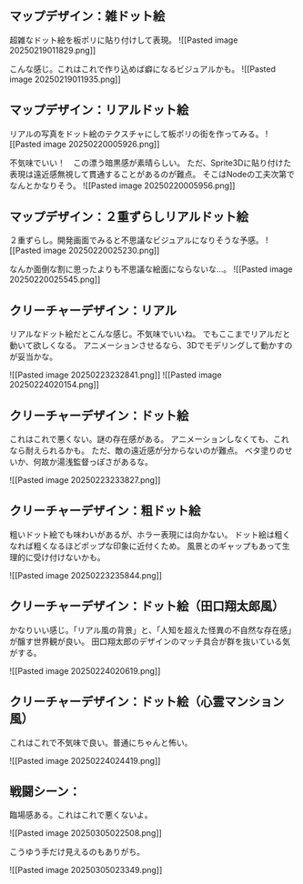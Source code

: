 ## マップデザイン：雑ドット絵

超雑なドット絵を板ポリに貼り付けして表現。
![[Pasted image 20250219011829.png]]

こんな感じ。これはこれで作り込めば癖になるビジュアルかも。
![[Pasted image 20250219011935.png]]

## マップデザイン：リアルドット絵

リアルの写真をドット絵のテクスチャにして板ポリの街を作ってみる。
![[Pasted image 20250220005926.png]]

不気味でいい！　この漂う暗黒感が素晴らしい。
ただ、Sprite3Dに貼り付けた表現は遠近感無視して貫通することがあるのが難点。
そこはNodeの工夫次第でなんとかなりそう。
![[Pasted image 20250220005956.png]]

## マップデザイン：２重ずらしリアルドット絵

２重ずらし。開発画面でみると不思議なビジュアルになりそうな予感。
![[Pasted image 20250220025230.png]]

なんか面倒な割に思ったよりも不思議な絵面にならないな…。
![[Pasted image 20250220025545.png]]

## クリーチャーデザイン：リアル

リアルなドット絵だとこんな感じ。不気味でいいね。
でもここまでリアルだと動いて欲しくなる。
アニメーションさせるなら、3Dでモデリングして動かすのが妥当かな。

![[Pasted image 20250223232841.png]]
![[Pasted image 20250224020154.png]]
## クリーチャーデザイン：ドット絵

これはこれで悪くない。謎の存在感がある。
アニメーションしなくても、これなら耐えられるかも。
ただ、敵の遠近感が分からないのが難点。
ベタ塗りのせいか、何故か湯浅監督っぽさがあるな。

![[Pasted image 20250223233827.png]]

## クリーチャーデザイン：粗ドット絵

粗いドット絵でも味わいがあるが、ホラー表現には向かない。
ドット絵は粗くなれば粗くなるほどポップな印象に近付くため。
風景とのギャップもあって生理的に受け付けないかも。

![[Pasted image 20250223235844.png]]

## クリーチャーデザイン：ドット絵（田口翔太郎風）

かなりいい感じ。「リアル風の背景」と、「人知を超えた怪異の不自然な存在感」が醸す世界観が良い。
田口翔太郎のデザインのマッチ具合が群を抜いている気がする。

![[Pasted image 20250224020619.png]]

## クリーチャーデザイン：ドット絵（心霊マンション風）

これはこれで不気味で良い。普通にちゃんと怖い。

![[Pasted image 20250224024419.png]]

## 戦闘シーン：

臨場感ある。これはこれで悪くないよ。

![[Pasted image 20250305022508.png]]

こうゆう手だけ見えるのもありがち。

![[Pasted image 20250305023349.png]]